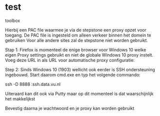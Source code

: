 # test
toolbox

Hierbij een PAC file waarmee je via de stepstone een proxy opzet voor toegang. De PAC file is ingesteld om alleen verkeer binnen het domein te gebruiken
Voor alle andere sites zal de stepstone niet worden gebruikt.

Stap 1:
Firefox is momenteel de enige browser voor Windows 10 welke eigen Proxy settings gebruikt en niet de globale Windows 10 proxy instelt. 
Voeg deze URL in als URL voor automatische proxy configuratie:

Step 2:
Sinds Windows 10 (1903) wellicht ook eerder is SSH ondersteuning ingebouwd. Start daarom cmd.exe en typ het volgende commando:

ssh -D 8888 <vunetID>:ssh.data.vu.nl

Uiteraard kan dit ook via Putty maar op dit momenteel is dat waarschijnlijk het makkelijkst

Bevestig daarna je wachtwoord en je proxy kan worden gebruikt
